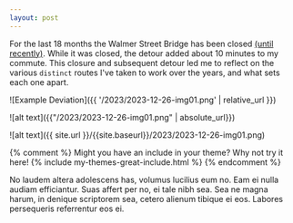 ```yaml
---
layout: post
---
```


For the last 18 months the Walmer Street Bridge has been closed <a href="https://bicyclenetwork.com.au/newsroom/2023/12/20/walmer-street-bridge-ready-to-re-open/">(until recently)</a>. While it was closed, the detour added about 10 minutes to my commute. This closure and subsequent detour led me to reflect on the various `distinct` routes I've taken to work over the years, and what sets each one apart.

![Example Deviation]({{ '/2023/2023-12-26-img01.png' | relative_url }}) 

![alt text]({{"/2023/2023-12-26-img01.png" | absolute_url}})

![alt text]({{ site.url }}/{{site.baseurl}}/2023/2023-12-26-img01.png)

{% comment %}
Might you have an include in your theme? Why not try it here!
{% include my-themes-great-include.html %}
{% endcomment %}

No laudem altera adolescens has, volumus lucilius eum no. Eam ei nulla audiam efficiantur. Suas affert per no, ei tale nibh sea. Sea ne magna harum, in denique scriptorem sea, cetero alienum tibique ei eos. Labores persequeris referrentur eos ei.
